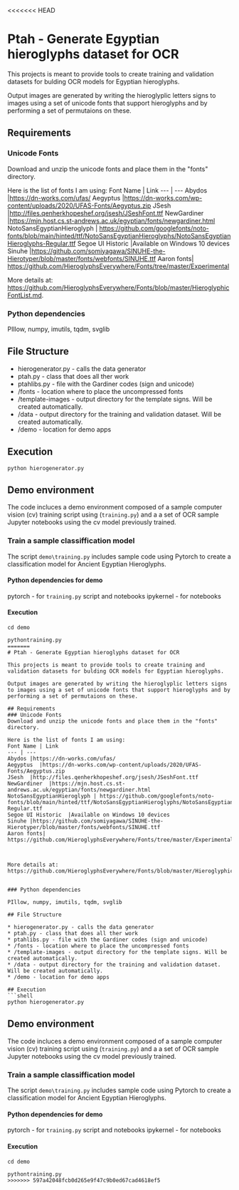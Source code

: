 <<<<<<< HEAD
# Ptah - Generate Egyptian hieroglyphs dataset for OCR

This projects is meant to provide tools to create training and validation datasets for bulding OCR models for Egyptian hieroglyphs.  

Output images are generated by writing the hieroglyplic letters signs to images using a set of unicode fonts that support hieroglyphs and by performing a set of permutaions on these. 

## Requirements
### Unicode Fonts
Download and unzip the unicode fonts and place them in the "fonts" directory.

Here is the list of fonts I am using:
Font Name | Link
--- | ---
Abydos |https://dn-works.com/ufas/
Aegyptus  |https://dn-works.com/wp-content/uploads/2020/UFAS-Fonts/Aegyptus.zip
JSesh  |http://files.qenherkhopeshef.org/jsesh/JSeshFont.ttf
NewGardiner  |https://mjn.host.cs.st-andrews.ac.uk/egyptian/fonts/newgardiner.html
NotoSansEgyptianHieroglyph | https://github.com/googlefonts/noto-fonts/blob/main/hinted/ttf/NotoSansEgyptianHieroglyphs/NotoSansEgyptianHieroglyphs-Regular.ttf
Segoe UI Historic  |Available on Windows 10 devices
Sinuhe |https://github.com/somiyagawa/SINUHE-the-Hierotyper/blob/master/fonts/webfonts/SINUHE.ttf
Aaron fonts| https://github.com/HieroglyphsEverywhere/Fonts/tree/master/Experimental



More details at: https://github.com/HieroglyphsEverywhere/Fonts/blob/master/HieroglyphicFontList.md.

  
### Python dependencies

PIllow, numpy, imutils, tqdm, svglib

## File Structure

* hierogenerator.py - calls the data generator  
* ptah.py - class that does all ther work  
* ptahlibs.py - file with the Gardiner codes (sign and unicode)  
* /fonts - location where to place the uncompressed fonts  
* /template-images - output directory for the template signs. Will be created automatically.  
* /data - output directory for the training and validation dataset. Will be created automatically.  
* /demo - location for demo apps

## Execution
```shell
python hierogenerator.py
```

## Demo environment

The code incluces a demo environment composed of a sample computer vision (cv) training script using (`training.py`) and a a set of OCR sample Jupyter notebooks using the cv model previously trained.

### Train a sample classiffication model
The script `demo\training.py` includes sample code using Pytorch to create a classification model for Ancient Egyptian Hieroglyphs.

#### Python dependencies for demo
pytorch - for `training.py` script and notebooks
ipykernel - for notebooks 

#### Execution
```shell
cd demo

pythontraining.py
=======
# Ptah - Generate Egyptian hieroglyphs dataset for OCR

This projects is meant to provide tools to create training and validation datasets for bulding OCR models for Egyptian hieroglyphs.  

Output images are generated by writing the hieroglyplic letters signs to images using a set of unicode fonts that support hieroglyphs and by performing a set of permutaions on these. 

## Requirements
### Unicode Fonts
Download and unzip the unicode fonts and place them in the "fonts" directory.

Here is the list of fonts I am using:
Font Name | Link
--- | ---
Abydos |https://dn-works.com/ufas/
Aegyptus  |https://dn-works.com/wp-content/uploads/2020/UFAS-Fonts/Aegyptus.zip
JSesh  |http://files.qenherkhopeshef.org/jsesh/JSeshFont.ttf
NewGardiner  |https://mjn.host.cs.st-andrews.ac.uk/egyptian/fonts/newgardiner.html
NotoSansEgyptianHieroglyph | https://github.com/googlefonts/noto-fonts/blob/main/hinted/ttf/NotoSansEgyptianHieroglyphs/NotoSansEgyptianHieroglyphs-Regular.ttf
Segoe UI Historic  |Available on Windows 10 devices
Sinuhe |https://github.com/somiyagawa/SINUHE-the-Hierotyper/blob/master/fonts/webfonts/SINUHE.ttf
Aaron fonts| https://github.com/HieroglyphsEverywhere/Fonts/tree/master/Experimental



More details at: https://github.com/HieroglyphsEverywhere/Fonts/blob/master/HieroglyphicFontList.md.

  
### Python dependencies

PIllow, numpy, imutils, tqdm, svglib

## File Structure

* hierogenerator.py - calls the data generator  
* ptah.py - class that does all ther work  
* ptahlibs.py - file with the Gardiner codes (sign and unicode)  
* /fonts - location where to place the uncompressed fonts  
* /template-images - output directory for the template signs. Will be created automatically.  
* /data - output directory for the training and validation dataset. Will be created automatically.  
* /demo - location for demo apps

## Execution
```shell
python hierogenerator.py
```

## Demo environment

The code incluces a demo environment composed of a sample computer vision (cv) training script using (`training.py`) and a a set of OCR sample Jupyter notebooks using the cv model previously trained.

### Train a sample classiffication model
The script `demo\training.py` includes sample code using Pytorch to create a classification model for Ancient Egyptian Hieroglyphs.

#### Python dependencies for demo
pytorch - for `training.py` script and notebooks
ipykernel - for notebooks 

#### Execution
```shell
cd demo

pythontraining.py
>>>>>>> 597a42048fcb0d265e9f47c9b0ed67cad4618ef5
```